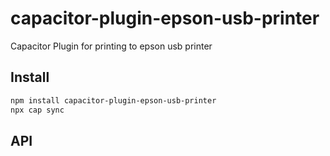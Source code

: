 # capacitor-plugin-epson-usb-printer

Capacitor Plugin for printing to epson usb printer

## Install

```bash
npm install capacitor-plugin-epson-usb-printer
npx cap sync
```

## API

<docgen-index></docgen-index>

<docgen-api>
<!-- run docgen to generate docs from the source -->
<!-- More info: https://github.com/ionic-team/capacitor-docgen -->
</docgen-api>
